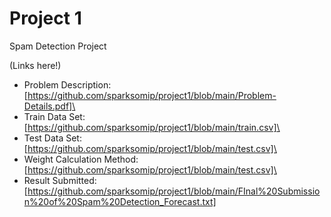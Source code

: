 # Project 1
Spam Detection Project

(Links here!)
- Problem Description: [https://github.com/sparksomip/project1/blob/main/Problem-Details.pdf]\
- Train Data Set: [https://github.com/sparksomip/project1/blob/main/train.csv]\
- Test Data Set: [https://github.com/sparksomip/project1/blob/main/test.csv]\
- Weight Calculation Method: [https://github.com/sparksomip/project1/blob/main/test.csv]\
- Result Submitted: [https://github.com/sparksomip/project1/blob/main/FInal%20Submission%20of%20Spam%20Detection_Forecast.txt]
